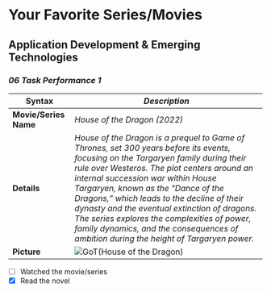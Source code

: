 # **Your Favorite Series/Movies**
## Application Development & Emerging Technologies
### *06 Task Performance 1*

| **Syntax** | *Description* |
| ----------- | ----------- |
| **Movie/Series Name** | *House of the Dragon (2022)* |
| **Details** | *House of the Dragon is a prequel to Game of Thrones, set 300 years before its events, focusing on the Targaryen family during their rule over Westeros. The plot centers around an internal succession war within House Targaryen, known as the "Dance of the Dragons," which leads to the decline of their dynasty and the eventual extinction of dragons. The series explores the complexities of power, family dynamics, and the consequences of ambition during the height of Targaryen power.*|
| **Picture** | ![GoT(House of the Dragon)](https://github.com/user-attachments/assets/50760c81-042a-408d-8074-48ed90b9ecaf) |

- [ ] Watched the movie/series
- [X] Read the novel
